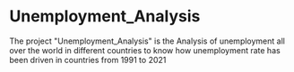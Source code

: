 # Unemployment_Analysis
The project "Unemployment_Analysis" is the Analysis of unemployment all over the world in different countries to know how unemployment rate has been driven in countries from 1991 to 2021
